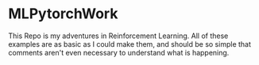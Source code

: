 # MLPytorchWork

This Repo is my adventures in Reinforcement Learning. All of these examples are as basic as I could make them, and should be so simple that comments aren't even necessary to understand what is happening. 
